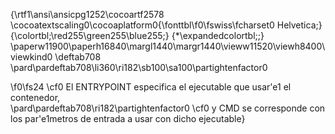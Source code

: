 {\rtf1\ansi\ansicpg1252\cocoartf2578
\cocoatextscaling0\cocoaplatform0{\fonttbl\f0\fswiss\fcharset0 Helvetica;}
{\colortbl;\red255\green255\blue255;}
{\*\expandedcolortbl;;}
\paperw11900\paperh16840\margl1440\margr1440\vieww11520\viewh8400\viewkind0
\deftab708
\pard\pardeftab708\li360\ri182\sb100\sa100\partightenfactor0

\f0\fs24 \cf0 El ENTRYPOINT especifica el ejecutable que usar\'e1 el contenedor,\
\pard\pardeftab708\ri182\partightenfactor0
\cf0     y CMD se corresponde con los par\'e1metros  de entrada a usar con dicho ejecutable}